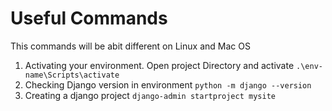 # Useful Commands
This commands will be abit different on Linux and Mac OS

1. Activating your environment. Open project Directory and activate
`.\env-name\Scripts\activate`
2. Checking Django version in environment
`python -m django --version`
3. Creating a django project
`django-admin startproject mysite`

